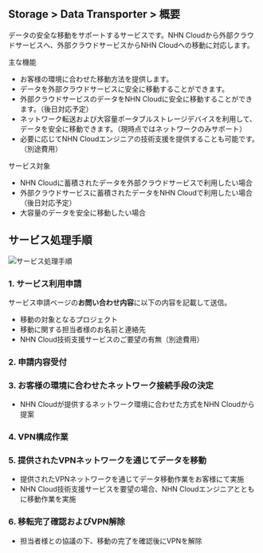 ## Storage > Data Transporter > 概要

データの安全な移動をサポートするサービスです。NHN Cloudから外部クラウドサービスへ、外部クラウドサービスからNHN Cloudへの移動に対応します。

主な機能

* お客様の環境に合わせた移動方法を提供します。
* データを外部クラウドサービスに安全に移動することができます。
* 外部クラウドサービスのデータをNHN Cloudに安全に移動することができます。（後日対応予定）
* ネットワーク転送および大容量ポータブルストレージデバイスを利用して、データを安全に移動できます。（現時点ではネットワークのみサポート）
* 必要に応じてNHN Cloudエンジニアの技術支援を提供することも可能です。（別途費用）

サービス対象

* NHN Cloudに蓄積されたデータを外部クラウドサービスで利用したい場合
* 外部クラウドサービスに蓄積されたデータをNHN Cloudで利用したい場合（後日対応予定）
* 大容量のデータを安全に移動したい場合

## サービス処理手順

![サービス処理手順](http://static.toastoven.net/prod_datatransporter/data-transporter-process-ja.png)

### 1. サービス利用申請

サービス申請ページの**お問い合わせ内容**に以下の内容を記載して送信。

* 移動の対象となるプロジェクト
* 移動に関する担当者様のお名前と連絡先
* NHN Cloud技術支援サービスのご要望の有無（別途費用）

### 2. 申請内容受付

### 3. お客様の環境に合わせたネットワーク接続手段の決定
* NHN Cloudが提供するネットワーク環境に合わせた方式をNHN Cloudから提案

### 4. VPN構成作業

### 5. 提供されたVPNネットワークを通じてデータを移動
* 提供されたVPNネットワークを通じてデータ移動作業をお客様にて実施
* NHN Cloud技術支援サービスを要望の場合、NHN Cloudエンジニアとともに移動作業を実施

### 6. 移転完了確認およびVPN解除
* 担当者様との協議の下、移動の完了を確認後にVPNを解除

